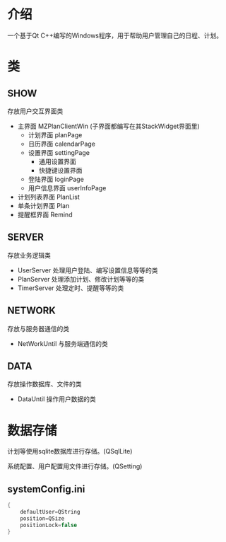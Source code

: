 # 介绍
一个基于Qt C++编写的Windows程序，用于帮助用户管理自己的日程、计划。
# 类
## SHOW
存放用户交互界面类
- 主界面 MZPlanClientWin (子界面都编写在其StackWidget界面里)
  - 计划界面 planPage
  - 日历界面 calendarPage
  - 设置界面 settingPage
    - 通用设置界面
    - 快捷键设置界面
  - 登陆界面 loginPage
  - 用户信息界面 userInfoPage
- 计划列表界面 PlanList
- 单条计划界面 Plan
- 提醒框界面 Remind
## SERVER
存放业务逻辑类
- UserServer
处理用户登陆、编写设置信息等等的类
- PlanServer
处理添加计划、修改计划等等的类
- TimerServer
处理定时、提醒等等的类
## NETWORK
存放与服务器通信的类
- NetWorkUntil
与服务端通信的类
## DATA
存放操作数据库、文件的类
- DataUntil
操作用户数据的类
# 数据存储
计划等使用sqlite数据库进行存储。(QSqlLite)

系统配置、用户配置用文件进行存储。(QSetting)

## systemConfig.ini
```c++
{
    defaultUser=QString
    position=QSize
    positionLock=false
}

```

